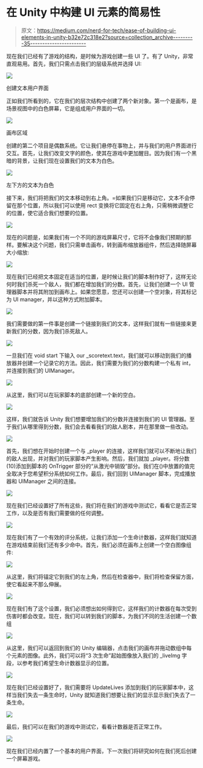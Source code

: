 # 在 Unity 中构建 UI 元素的简易性

> 原文：<https://medium.com/nerd-for-tech/ease-of-building-ui-elements-in-unity-b32e72c318e2?source=collection_archive---------35----------------------->

现在我们已经有了游戏的结构，是时候为游戏创建一些 UI 了。有了 Unity，非常直观易用。首先，我们只需点击我们的层级系统并选择 UI:

![](img/1c841cb78e5e67567fc05d7111693b36.png)

创建文本用户界面

正如我们所看到的，它在我们的层次结构中创建了两个新对象。第一个是画布，是场景视图中的白色屏幕，它是组成用户界面的一切。

![](img/47b4b76df36fa19af513e338f7f28e33.png)

画布区域

创建的第二个项目是偶数系统。它让我们悬停在事物上，并与我们的用户界面进行交互。首先，让我们改变文字的颜色，使其在游戏中更加醒目。因为我们有一个黑暗的背景，让我们现在设置我们的文本为白色。

![](img/8eed6a9720aa0d35b0f82c39a57a8908.png)

左下方的文本为白色

接下来，我们将把我们的文本移动到右上角。=如果我们只是移动它，文本不会停留在那个位置，所以我们可以使用 rect 变换将它固定在右上角，只需稍微调整它的位置，使它适合我们想要的位置。

![](img/dd8a2fde8e4fb17ae6cb7abb1210933d.png)

现在的问题是，如果我们有一个不同的游戏屏幕尺寸，它将不会像我们预期的那样。要解决这个问题，我们只需单击画布，转到画布缩放器组件，然后选择随屏幕大小缩放:

![](img/68b376bae2fbf59ac028e541ec335e3d.png)

现在我们已经把文本固定在适当的位置，是时候让我们的脚本制作好了，这样无论何时我们杀死一个敌人，我们都在增加我们的分数。首先，让我们创建一个 UI 管理器脚本并将其附加到画布上。如果您愿意，您还可以创建一个空对象，将其标记为 UI manager，并以这种方式附加脚本。

![](img/682a73ec3046b58b3d03a34bf4583204.png)

我们需要做的第一件事是创建一个链接到我们的文本，这样我们就有一些链接来更新我们的分数，因为我们杀死敌人。

![](img/bbf178ad2025ff28af61fef0bc36db94.png)

一旦我们在 void start 下输入 our _scoretext.text，我们就可以移动到我们的播放器并创建一个记录它的方法。因此，我们需要为我们的分数构建一个私有 int，并连接到我们的 UIManager。

![](img/b9bf514827ffb9bd701a993ee44f2980.png)

从这里，我们可以在玩家脚本的底部创建一个新的空白。

![](img/71d65d1ba51c4b962f97147e471dcebe.png)

这样，我们就告诉 Unity 我们想要增加我们的分数并连接到我们的 UI 管理器。至于我们从哪里得到分数，我们会去看看我们的敌人剧本，并在那里做一些改动。

![](img/0ea42397d60114f1fe3fe660a1b20fa2.png)

首先，我们想在开始时创建一个与 _player 的连接，这样我们就可以不断地让我们的敌人出现，并对我们的玩家脚本产生影响。然后，我们就加 _player。将分数(10)添加到脚本的 OnTrigger 部分的“从激光中销毁”部分。我们在()中放置的值完全取决于您希望积分系统如何工作。最后，我们回到 UIManager 脚本，完成播放器和 UIManager 之间的连接。

![](img/bbf178ad2025ff28af61fef0bc36db94.png)

现在我们已经设置好了所有这些，我们将在我们的游戏中测试它，看看它是否正常工作，以及是否有我们需要做的任何调整。

![](img/5d3918329731074f65de01a6eaec25ba.png)

现在我们有了一个有效的评分系统，让我们添加一个生命计数器，这样我们就知道在游戏结束前我们还有多少命中。首先，我们必须在画布上创建一个空白图像组件:

![](img/76d079a92176a9c9bc123a9c722f551e.png)

从这里，我们将锚定它到我们的左上角，然后在检查器中，我们将检查保留方面，使它看起来不那么伸展。

![](img/8ac0ac83d3f6c994b8ce554ae88548d4.png)

现在我们有了这个设置，我们必须想出如何得到它，这样我们的计数器在每次受到伤害时都会改变。现在，我们可以转到我们的脚本，为我们不同的生活创建一个数组

![](img/5c322d7fd5dfc07085b5f3a2acd42df5.png)

从这里，我们可以返回到我们的 Unity 编辑器，点击我们的画布并拖动数组中每个元素的图像。此外，我们可以将“3 次生命”起始图像放入我们的 _liveImg 字段，以参考我们希望生命计数器显示的位置。

![](img/09b9c2567ed80af260213adeddb9e0cf.png)

现在我们已经设置好了，我们需要将 UpdateLives 添加到我们的玩家脚本中，这样当我们失去一条生命时，Unity 就知道我们想要让我们的显示显示我们失去了一条生命。

![](img/8c82fd314aca8c9a2586a7645e1250d7.png)

最后，我们可以在我们的游戏中测试它，看看计数器是否正常工作。

![](img/b2562d052a427c1fd70be87195496daf.png)

现在我们已经内置了一个基本的用户界面，下一次我们将研究如何在我们死后创建一个屏幕游戏。